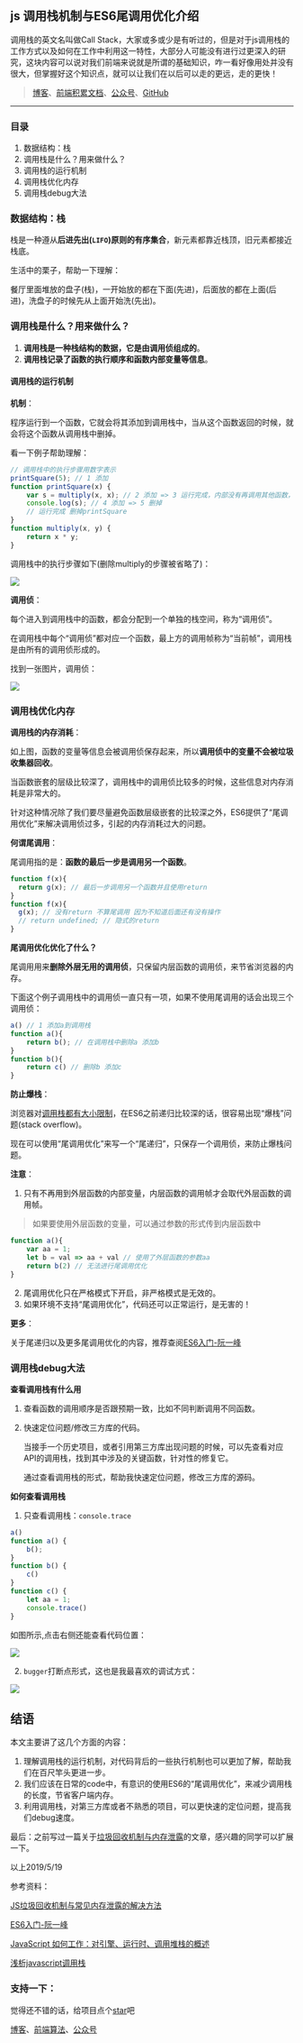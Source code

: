 ## js 调用栈机制与ES6尾调用优化介绍 

调用栈的英文名叫做Call Stack，大家或多或少是有听过的，但是对于js调用栈的工作方式以及如何在工作中利用这一特性，大部分人可能没有进行过更深入的研究，这块内容可以说对我们前端来说就是所谓的基础知识，咋一看好像用处并没有很大，但掌握好这个知识点，就可以让我们在以后可以走的更远，走的更快！

> [博客](http://obkoro1.com/)、[前端积累文档](http://obkoro1.com/web_accumulate/accumulate/)、[公众号](https://github.com/OBKoro1/articleImg_src/blob/master/juejin/1631b6f52f7e7015?w=344&h=344&f=jpeg&s=8317?raw=true)、[GitHub](https://github.com/OBKoro1)

---

### 目录

1. 数据结构：栈
2. 调用栈是什么？用来做什么？ 
3. 调用栈的运行机制
4. 调用栈优化内存
5. 调用栈debug大法

### 数据结构：栈

栈是一种遵从**后进先出(`LIFO`)原则的有序集合**，新元素都靠近栈顶，旧元素都接近栈底。

生活中的栗子，帮助一下理解：

餐厅里面堆放的盘子(栈)，一开始放的都在下面(先进)，后面放的都在上面(后进)，洗盘子的时候先从上面开始洗(先出)。

### 调用栈是什么？用来做什么？


1. **调用栈是一种栈结构的数据，它是由调用侦组成的**。
2. **调用栈记录了函数的执行顺序和函数内部变量等信息**。

#### 调用栈的运行机制

**机制**：

程序运行到一个函数，它就会将其添加到调用栈中，当从这个函数返回的时候，就会将这个函数从调用栈中删掉。

看一下例子帮助理解：

```js
// 调用栈中的执行步骤用数字表示
printSquare(5); // 1 添加
function printSquare(x) {
    var s = multiply(x, x); // 2 添加 => 3 运行完成，内部没有再调用其他函数，删掉
    console.log(s); // 4 添加 => 5 删掉
    // 运行完成 删掉printSquare
}
function multiply(x, y) {
    return x * y;
}
```

调用栈中的执行步骤如下(删除multiply的步骤被省略了)：

![](https://github.com/OBKoro1/articleImg_src/blob/master/juejin/16acb4a439190d49?w=1024&h=768&f=png&s=68010?raw=true)

**调用侦**：

每个进入到调用栈中的函数，都会分配到一个单独的栈空间，称为“调用侦”。

在调用栈中每个“调用侦”都对应一个函数，最上方的调用帧称为“当前帧”，调用栈是由所有的调用侦形成的。

找到一张图片，调用侦：

![](https://github.com/OBKoro1/articleImg_src/blob/master/juejin/16ace8030a36c8dd?w=326&h=440&f=png&s=50219?raw=true)

### 调用栈优化内存

**调用栈的内存消耗**：

如上图，函数的变量等信息会被调用侦保存起来，所以**调用侦中的变量不会被垃圾收集器回收**。

当函数嵌套的层级比较深了，调用栈中的调用侦比较多的时候，这些信息对内存消耗是非常大的。

针对这种情况除了我们要尽量避免函数层级嵌套的比较深之外，ES6提供了“尾调用优化”来解决调用侦过多，引起的内存消耗过大的问题。

**何谓尾调用**：

尾调用指的是：**函数的最后一步是调用另一个函数**。

```js
function f(x){
  return g(x); // 最后一步调用另一个函数并且使用return
}
function f(x){
  g(x); // 没有return 不算尾调用 因为不知道后面还有没有操作
  // return undefined; // 隐式的return
}
```

**尾调用优化优化了什么？**

尾调用用来**删除外层无用的调用侦**，只保留内层函数的调用侦，来节省浏览器的内存。

下面这个例子调用栈中的调用侦一直只有一项，如果不使用尾调用的话会出现三个调用侦：

```js
a() // 1 添加a到调用栈
function a(){
    return b(); // 在调用栈中删除a 添加b
}
function b(){
    return c() // 删除b 添加c
}
```

**防止爆栈**：

浏览器对[调用栈都有大小限制](https://codeday.me/bug/20170824/62171.html)，在ES6之前递归比较深的话，很容易出现“爆栈”问题(stack overflow)。

现在可以使用“尾调用优化”来写一个“尾递归”，只保存一个调用侦，来防止爆栈问题。

**注意**：

1. 只有不再用到外层函数的内部变量，内层函数的调用帧才会取代外层函数的调用帧。

> 如果要使用外层函数的变量，可以通过参数的形式传到内层函数中

```js
function a(){
    var aa = 1;
    let b = val => aa + val // 使用了外层函数的参数aa
    return b(2) // 无法进行尾调用优化
}
```
2. 尾调用优化只在严格模式下开启，非严格模式是无效的。
3. 如果环境不支持“尾调用优化”，代码还可以正常运行，是无害的！

**更多**：

关于尾递归以及更多尾调用优化的内容，推荐查阅[ES6入门-阮一峰](http://es6.ruanyifeng.com/#docs/function#%E5%B0%BE%E8%B0%83%E7%94%A8%E4%BC%98%E5%8C%96)

### 调用栈debug大法

**查看调用栈有什么用**

1. 查看函数的调用顺序是否跟预期一致，比如不同判断调用不同函数。
2. 快速定位问题/修改三方库的代码。
    
    当接手一个历史项目，或者引用第三方库出现问题的时候，可以先查看对应API的调用栈，找到其中涉及的关键函数，针对性的修复它。
    
    通过查看调用栈的形式，帮助我快速定位问题，修改三方库的源码。

**如何查看调用栈**

1. 只查看调用栈：`console.trace`

```js
a()
function a() {
    b();
}
function b() {
    c()
}
function c() {
    let aa = 1;
    console.trace()
}
```
如图所示,点击右侧还能查看代码位置：

![](https://github.com/OBKoro1/articleImg_src/blob/master/juejin/16ad3f508ab127a9?w=678&h=318&f=png&s=29341?raw=true)

2. `bugger`打断点形式，这也是我最喜欢的调试方式：

![](https://github.com/OBKoro1/articleImg_src/blob/master/juejin/16ad3ff354f2dac3?w=2024&h=1240&f=png&s=339262?raw=true)


## 结语

本文主要讲了这几个方面的内容：

1. 理解调用栈的运行机制，对代码背后的一些执行机制也可以更加了解，帮助我们在百尺竿头更进一步。
2. 我们应该在日常的code中，有意识的使用ES6的“尾调用优化”，来减少调用栈的长度，节省客户端内存。
2. 利用调用栈，对第三方库或者不熟悉的项目，可以更快速的定位问题，提高我们debug速度。


最后：之前写过一篇关于[垃圾回收机制与内存泄露](https://juejin.im/post/5b40581e5188251ac446c716)的文章，感兴趣的同学可以扩展一下。
 
 以上2019/5/19
 
 参考资料：
 
 [JS垃圾回收机制与常见内存泄露的解决方法](https://juejin.im/post/5b40581e5188251ac446c716)

[ES6入门-阮一峰](http://es6.ruanyifeng.com/#docs/function#%E5%B0%BE%E8%B0%83%E7%94%A8%E4%BC%98%E5%8C%96)

[JavaScript 如何工作：对引擎、运行时、调用堆栈的概述](https://juejin.im/post/5a05b4576fb9a04519690d42)
 
[浅析javascript调用栈](https://segmentfault.com/a/1190000010360316)  

### 支持一下：

觉得还不错的话，给项目点个[star](https://github.com/OBKoro1/Brush_algorithm)吧

[博客](http://obkoro1.com/)、[前端算法](https://github.com/OBKoro1/Brush_algorithm)、[公众号](https://github.com/OBKoro1/articleImg_src/blob/master/juejin/1631b6f52f7e7015?w=344&h=344&f=jpeg&s=8317?raw=true)


